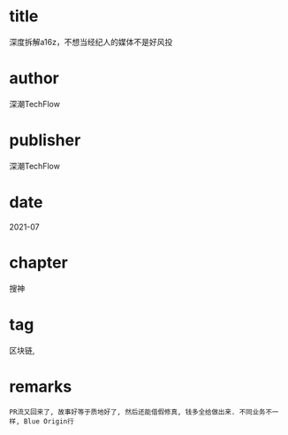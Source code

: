 # title
深度拆解a16z，不想当经纪人的媒体不是好风投

# author
深潮TechFlow

# publisher
深潮TechFlow

# date
2021-07

# chapter
搜神

# tag
区块链, 

# remarks
`PR流又回来了, 故事好等于质地好了, 然后还能借假修真, 钱多全给做出来. 不同业务不一样, Blue Origin行`
